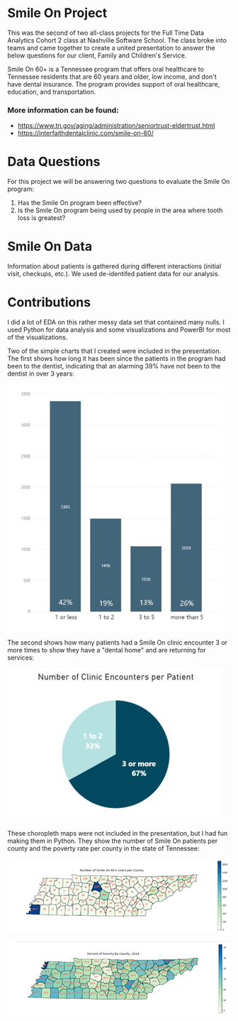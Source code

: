 # Smile On Project

This was the second of two all-class projects for the Full Time Data Analytics Cohort 2 class at Nashville Software School. The class broke into teams and came together to create a united presentation to answer the below questions for our client, Family and Children's Service.

Smile On 60+ is a Tennessee program that offers oral healthcare to Tennessee residents that are 60 years and older, low income, and don't have dental insurance. The program provides support of oral healthcare, education, and transportation.  
### More information can be found:
- https://www.tn.gov/aging/administration/seniortrust-eldertrust.html
- https://interfaithdentalclinic.com/smile-on-60/

# Data Questions  
For this project we will be answering two questions to evaluate the Smile On program:  
1. Has the Smile On program been effective?  
2. Is the Smile On program being used by people in the area where tooth loss is greatest?  

# Smile On Data
Information about patients is gathered during different interactions (initial visit, checkups, etc.). We used de-identifed patient data for our analysis.

# Contributions
I did a lot of EDA on this rather messy data set that contained many nulls. I used Python for data analysis and some visualizations and PowerBI for most of the visualizations. 

Two of the simple charts that I created were included in the presentation. The first shows how long it has been since the patients in the program had been to the dentist, indicating that an alarming 39% have not been to the dentist in over 3 years:

![years_chart](https://github.com/katiek74/family-childrens-svcs-smileon/blob/main/last%20dentist%20visit%20chart.jpg)

The second shows how many patients had a Smile On clinic encounter 3 or more times to show they have a "dental home" and are returning for services:

![visits_chart](https://github.com/katiek74/family-childrens-svcs-smileon/blob/main/Number%20of%20Clinic%20Encounters%20chart.jpg)
 
 These choropleth maps were not included in the presentation, but I had fun making them in Python. They show the number of Smile On patients per county and the poverty rate per county in the state of Tennessee:

 ![users_map](https://github.com/katiek74/family-childrens-svcs-smileon/blob/main/map%20-%20county%20smileon%20users.jpg)

 ![poverty_map](https://github.com/katiek74/family-childrens-svcs-smileon/blob/main/map%20-%20county%20poverty%20rate.jpg)
